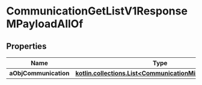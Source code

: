 
# CommunicationGetListV1ResponseMPayloadAllOf

## Properties
Name | Type | Description | Notes
------------ | ------------- | ------------- | -------------
**aObjCommunication** | [**kotlin.collections.List&lt;CommunicationMinusListElement&gt;**](CommunicationMinusListElement.md) |  | 



